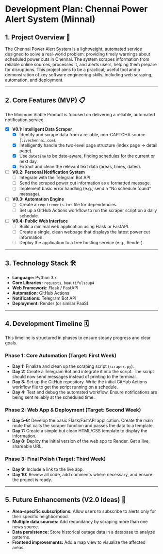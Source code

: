# Development Plan: Chennai Power Alert System (Minnal)

## 1. Project Overview 🎯

The Chennai Power Alert System is a lightweight, automated service designed to solve a real-world problem: providing timely warnings about scheduled power cuts in Chennai. The system scrapes information from reliable online sources, processes it, and alerts users, helping them prepare for disruptions. This project aims to be a practical, useful tool and a demonstration of key software engineering skills, including web scraping, automation, and deployment.

---

## 2. Core Features (MVP) 📋

The Minimum Viable Product is focused on delivering a reliable, automated notification service.

-   [x] **V0.1: Intelligent Data Scraper**
    -   [x] Identify and scrape data from a reliable, non-CAPTCHA source (`livechennai.com`).
    -   [x] Intelligently handle the two-level page structure (index page -> detail page).
    -   [x] Use `datetime` to be date-aware, finding schedules for the current or next day.
    -   [x] Extract and clean the relevant text data (areas, times, dates).

-   [ ] **V0.2: Personal Notification System**
    -   [ ] Integrate with the Telegram Bot API.
    -   [ ] Send the scraped power cut information as a formatted message.
    -   [ ] Implement basic error handling (e.g., send a "No schedule found" message).

-   [ ] **V0.3: Automation Engine**
    -   [ ] Create a `requirements.txt` file for dependencies.
    -   [ ] Set up a GitHub Actions workflow to run the scraper script on a daily schedule.

-   [ ] **V0.4: Public Web Interface**
    -   [ ] Build a minimal web application using Flask or FastAPI.
    -   [ ] Create a single, clean webpage that displays the latest power cut information.
    -   [ ] Deploy the application to a free hosting service (e.g., Render).

---

## 3. Technology Stack 🛠️

* **Language:** Python 3.x
* **Core Libraries:** `requests`, `beautifulsoup4`
* **Web Framework:** Flask / FastAPI
* **Automation:** GitHub Actions
* **Notifications:** Telegram Bot API
* **Deployment:** Render (or similar PaaS)

---

## 4. Development Timeline 🗓️

This timeline is structured in phases to ensure steady progress and clear goals.

### **Phase 1: Core Automation (Target: First Week)**

* **Day 1:** Finalize and clean up the scraping script (`scraper.py`).
* **Day 2:** Create a Telegram Bot and integrate it into the script. The script should now send messages instead of printing to the terminal.
* **Day 3:** Set up the GitHub repository. Write the initial GitHub Actions workflow file to get the script running on a schedule.
* **Day 4:** Test and debug the automated workflow. Ensure notifications are being sent reliably at the scheduled time.

### **Phase 2: Web App & Deployment (Target: Second Week)**

* **Day 5-6:** Develop the basic Flask/FastAPI application. Create the main route that calls the scraper function and passes the data to a template.
* **Day 7:** Create a simple but clean HTML/CSS template to display the information.
* **Day 8:** Deploy the initial version of the web app to Render. Get a live, shareable URL.

### **Phase 3: Final Polish (Target: Third Week)**

* **Day 9:** Include a link to the live app.
* **Day 10:** Review all code, add comments where necessary, and ensure the project is ready.

---

## 5. Future Enhancements (V2.0 Ideas) 🚀

* **Area-specific subscriptions:** Allow users to subscribe to alerts only for their specific neighborhood.
* **Multiple data sources:** Add redundancy by scraping more than one news source.
* **Data persistence:** Store historical outage data in a database to analyze patterns.
* **Frontend improvements:** Add a map view to visualize the affected areas.